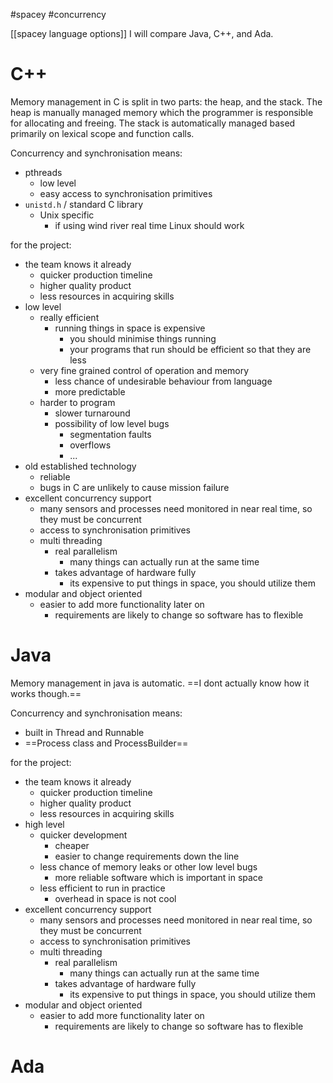 #spacey #concurrency 

[[spacey language options]]
I will compare Java, C++, and Ada.

# C++

Memory management in C is split in two parts: the heap, and the stack. The heap is manually managed memory which the programmer is responsible for allocating and freeing. The stack is automatically managed based primarily on lexical scope and function calls.

Concurrency and synchronisation means:
- pthreads
	- low level
	- easy access to synchronisation primitives
- `unistd.h` / standard C library
	- Unix specific
		- if using wind river real time Linux should work

for the project:
- the team knows it already
	- quicker production timeline
	- higher quality product
	- less resources in acquiring skills
- low level
	-  really efficient
		- running things in space is expensive
			- you should minimise things running
			- your programs that run should be efficient so that they are less
	- very fine grained control of operation and memory
		- less chance of undesirable behaviour from language
		- more predictable
	- harder to program
		- slower turnaround
		- possibility of low level bugs
			- segmentation faults
			- overflows
			- ...
- old established technology
	- reliable
	- bugs in C are unlikely to cause mission failure
- excellent concurrency support
	- many sensors and processes need monitored in near real time, so they must be concurrent
	- access to synchronisation primitives
	- multi threading
		- real parallelism
			- many things can actually run at the same time
		- takes advantage of hardware fully
			- its expensive to put things in space, you should utilize them
- modular and object oriented
	- easier to add more functionality later on
		- requirements are likely to change so software has to flexible

# Java

Memory management in java is automatic. ==I dont actually know how it works though.==

Concurrency and synchronisation means:
- built in Thread and Runnable
- ==Process class and ProcessBuilder==

for the project:
- the team knows it already
	- quicker production timeline
	- higher quality product
	- less resources in acquiring skills
- high level
	- quicker development
		- cheaper
		- easier to change requirements down the line
	- less chance of memory leaks or other low level bugs
		- more reliable software which is important in space
	- less efficient to run in practice
		- overhead in space is not cool
- excellent concurrency support
	- many sensors and processes need monitored in near real time, so they must be concurrent
	- access to synchronisation primitives
	- multi threading
		- real parallelism
			- many things can actually run at the same time
		- takes advantage of hardware fully
			- its expensive to put things in space, you should utilize them
- modular and object oriented
	- easier to add more functionality later on
		- requirements are likely to change so software has to flexible

# Ada





